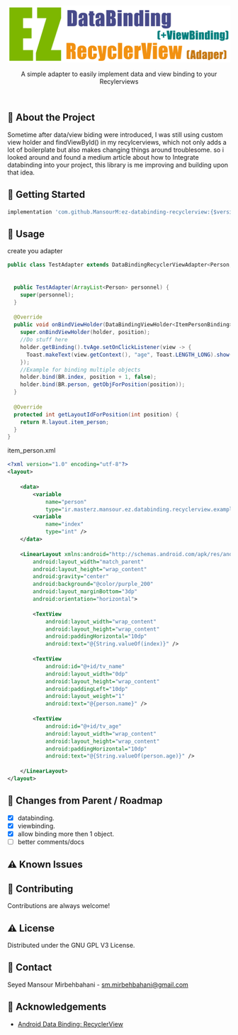 <div align="center">
<img src="ez-databinding-recyclerview.png" alt="logo" width="512" height="128" />
  <!--<h1>EZ DataBiding / ViewBiding RecyclerView Adapter :D</h1>-->
  <p>A simple adapter to easily implement data and view binding to your Recylerviews</p>
</div>

<br />

<!-- About the Project -->

## :star2: About the Project

Sometime after data/view biding were introduced, I was still using custom view holder and  findViewById() in my recylcerviews, which not only adds a lot of boilerplate but also makes changing things around troublesome. so i looked around and found a medium article about how to Integrate databinding into your project, this library is me improving and building upon that idea.

<!-- Getting Started -->

## :toolbox: Getting Started

````groovy
implementation 'com.github.MansourM:ez-databinding-recyclerview:{$version_here}'
````


<!-- Usage -->

## :eyes: Usage

create you adapter

```Java
public class TestAdapter extends DataBindingRecyclerViewAdapter<Person, ItemPersonBinding> {


  public TestAdapter(ArrayList<Person> personnel) {
    super(personnel);
  }

  @Override
  public void onBindViewHolder(DataBindingViewHolder<ItemPersonBinding> holder, int position) {
    super.onBindViewHolder(holder, position);
    //Do stuff here
    holder.getBinding().tvAge.setOnClickListener(view -> {
      Toast.makeText(view.getContext(), "age", Toast.LENGTH_LONG).show();
    });
    //Example for binding multiple objects
    holder.bind(BR.index, position + 1, false);
    holder.bind(BR.person, getObjForPosition(position));
  }

  @Override
  protected int getLayoutIdForPosition(int position) {
    return R.layout.item_person;
  }
}
```

item_person.xml

```XML
<?xml version="1.0" encoding="utf-8"?>
<layout>

    <data>
        <variable
            name="person"
            type="ir.masterz.mansour.ez.databinding.recyclerview.example.Person" />
        <variable
            name="index"
            type="int" />
    </data>

    <LinearLayout xmlns:android="http://schemas.android.com/apk/res/android"
        android:layout_width="match_parent"
        android:layout_height="wrap_content"
        android:gravity="center"
        android:background="@color/purple_200"
        android:layout_marginBottom="3dp"
        android:orientation="horizontal">

        <TextView
            android:layout_width="wrap_content"
            android:layout_height="wrap_content"
            android:paddingHorizontal="10dp"
            android:text="@{String.valueOf(index)}" />

        <TextView
            android:id="@+id/tv_name"
            android:layout_width="0dp"
            android:layout_height="wrap_content"
            android:paddingLeft="10dp"
            android:layout_weight="1"
            android:text="@{person.name}" />

        <TextView
            android:id="@+id/tv_age"
            android:layout_width="wrap_content"
            android:layout_height="wrap_content"
            android:paddingHorizontal="10dp"
            android:text="@{String.valueOf(person.age)}" />

    </LinearLayout>
</layout>
````

<!-- Roadmap -->

## :compass: Changes from Parent / Roadmap

* [x] databinding.
* [x] viewbinding.
* [x] allow binding more then 1 object.
* [ ] better comments/docs

<!-- Known Issues -->

## :warning: Known Issues


<!-- Contributing -->

## :wave: Contributing

Contributions are always welcome!

<!-- License -->

## :warning: License

Distributed under the GNU GPL V3 License.


<!-- Contact -->

## :handshake: Contact

Seyed Mansour Mirbehbahani - sm.mirbehbahani@gmail.com

<!-- Acknowledgments -->

## :gem: Acknowledgements

- [Android Data Binding: RecyclerView](https://medium.com/androiddevelopers/android-data-binding-recyclerview-db7c40d9f0e4)